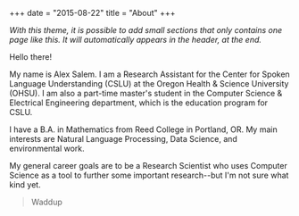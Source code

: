 +++
date = "2015-08-22"
title = "About"
+++

_With this theme, it is possible to add small sections that only contains one page like this. It will automatically appears in the header, at the end._

Hello there!

My name is Alex Salem. I am a Research Assistant for the Center for Spoken Language Understanding (CSLU) at the Oregon Health & Science University (OHSU). I am also a part-time master's student in the Computer Science & Electrical Engineering department, which is the education program for CSLU.

I have a B.A. in Mathematics from Reed College in Portland, OR. 
My main interests are Natural Language Processing, Data Science, and environmental work. 

My general career goals are to be a Research Scientist who uses Computer Science as a tool to further some important research--but I'm not sure what kind yet.  
> Waddup 
 